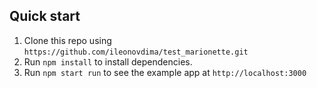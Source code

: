 ## Quick start

1. Clone this repo using `https://github.com/ileonovdima/test_marionette.git`
2. Run `npm install` to install dependencies. <br />
3. Run `npm start run` to see the example app at `http://localhost:3000`
